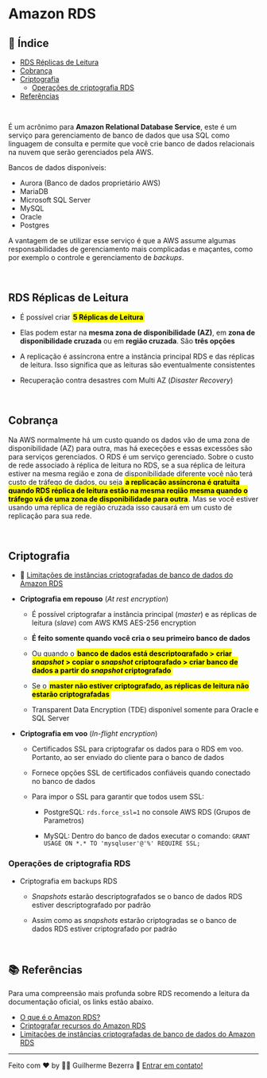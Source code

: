 # Amazon RDS

## :pushpin: Índice

- [RDS Réplicas de Leitura](#rds-réplicas-de-leitura)
- [Cobrança](#cobrança)
- [Criptografia](#criptografia)
  - [Operações de criptografia RDS](#operações-de-criptografia-RDS)
- [Referências](#books-referências)

<br />

É um acrônimo para **Amazon Relational Database Service**, este é um serviço para gerenciamento de banco de dados que usa SQL como linguagem de consulta e permite que você crie banco de dados relacionais na nuvem que serão gerenciados pela AWS.

Bancos de dados disponíveis:

- Aurora (Banco de dados proprietário AWS)
- MariaDB
- Microsoft SQL Server
- MySQL
- Oracle
- Postgres

A vantagem de se utilizar esse serviço é que a AWS assume algumas responsabilidades de gerenciamento mais complicadas e maçantes, como por exemplo o controle e gerenciamento de *backups*.

<br />

## RDS Réplicas de Leitura

- É possível criar <span style="background-color: #FFFF00; border-radius: 8%; color: #000; font-weight: bold; padding: 2px">5 Réplicas de Leitura</span>

- Elas podem estar na **mesma zona de disponibilidade (AZ)**, em **zona de disponibilidade cruzada** ou em **região cruzada**. São **três opções**

- A replicação é assíncrona entre a instância principal RDS e das réplicas de leitura. Isso significa que as leituras são eventualmente consistentes
- Recuperação contra desastres com Multi AZ (*Disaster Recovery*)

<br />

## Cobrança

Na AWS normalmente há um custo quando os dados vão de uma zona de disponibilidade (AZ) para outra, mas há execeções e essas excessões são para serviços gerenciados.
O RDS é um serviço gerenciado. Sobre o custo de rede associado à réplica de leitura no RDS,  se a sua réplica de leitura estiver na mesma região e zona de disponibilidade diferente você não terá custo de tráfego de dados, ou seja <span style="background-color: #FFFF00; border-radius: 8%; color: #000; font-weight: bold; padding: 2px">a replicação assíncrona é gratuita quando RDS réplica de leitura estão na mesma região mesma quando o tráfego vá de uma zona de disponibilidade para outra</span>.
Mas se você estiver usando uma réplica de região cruzada isso causará em um custo de replicação para sua rede.

<br />

## Criptografia

- :pencil: [Limitações de instâncias criptografadas de banco de dados do Amazon RDS](https://docs.aws.amazon.com/pt_br/AmazonRDS/latest/UserGuide/Overview.Encryption.html#Overview.Encryption.Limitations)

- **Criptografia em repouso** (*At rest encryption*)
  - É possível criptografar a instância principal (*master*) e as réplicas de leitura (*slave*) com AWS KMS AES-256 encryption

  - **É feito somente quando você cria o seu primeiro banco de dados**

  - Ou quando o <span style="background-color: #FFFF00; border-radius: 8%; color: #000; font-weight: bold; padding: 2px">banco de dados está descriptografado > criar  *snapshot* > copiar o *snapshot* criptografado > criar banco de dados a partir do *snapshot* criptografado</span>

  - Se o <span style="background-color: #FFFF00; border-radius: 8%; color: #000; font-weight: bold; padding: 2px">master não estiver criptografado, as réplicas de leitura não estarão criptografadas</span>

  - Transparent Data Encryption (TDE) disponível somente para Oracle e SQL Server

- **Criptografia em voo** (*In-flight encryption*)
  - Certificados SSL para criptografar os dados para o RDS em voo. Portanto, ao ser enviado do cliente para o banco de dados
  
  - Fornece opções SSL de certificados confiáveis quando conectado no banco de dados
  
  - Para impor o SSL para garantir que todos usem SSL:
    - PostgreSQL: `rds.force_ssl=1` no console AWS RDS (Grupos de Parametros)
    
    - MySQL: Dentro do banco de dados executar o comando: `GRANT USAGE ON *.* TO 'mysqluser'@'%' REQUIRE SSL;`

### Operações de criptografia RDS

- Criptografia em backups RDS
  - *Snapshots* estarão descriptografados se o banco de dados RDS estiver descriptografado por padrão

  - Assim como as *snapshots* estarão criptogradas se o banco de dados RDS estiver criptografado por padrão


<br />

## :books: Referências

Para uma compreensão mais profunda sobre RDS recomendo a leitura da documentação oficial, os links estão abaixo.

- [O que é o Amazon RDS?](https://docs.aws.amazon.com/pt_br/AmazonRDS/latest/UserGuide/Welcome.html)
- [Criptografar recursos do Amazon RDS](https://docs.aws.amazon.com/pt_br/AmazonRDS/latest/UserGuide/Overview.Encryption.html)
- [Limitações de instâncias criptografadas de banco de dados do Amazon RDS](https://docs.aws.amazon.com/pt_br/AmazonRDS/latest/UserGuide/Overview.Encryption.html#Overview.Encryption.Limitations)

---
Feito com ♥ by :man_astronaut: Guilherme Bezerra :wave: [Entrar em contato!](https://www.linkedin.com/in/gbdsantos/)
